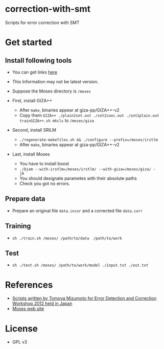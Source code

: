 # correction-with-smt

Scripts for error correction with SMT


# Get started
## Install following tools
- You can get links [here](http://www.statmt.org/)
- This Information may not be latest version.

- Suppose the Moses directory is ``/moses``
- First, install GIZA++
    - After ``make``, binaries appear at giza-pp/GIZA++-v2
    - Copy them ``GIZA++ ./plain2snt.out ./snt2cooc.out ./snt2plain.out trainGIZA++.sh mkcls`` to ``/moses/giza``
- Second, install SRILM
    - ``./regenerate-makefiles.sh && ./configure --prefix=/moses/irstlm ``
    - After ``make``, binaries appear at giza-pp/GIZA++-v2
- Last, install Moses
    - You have to install boost
    - ``./bjam --with-irstlm=/moses/irstlm/ --with-giza=/moses/giza/ -j6``
    - You should designate parametes with their absolute paths
    - Check you got no errors.

## Prepare data
- Prepare an original file ``data.incor`` and a corrected file ``data.corr``

## Training
- ``sh ./train.sh /moses/ /path/to/data  /path/to/work``

## Test
- ``sh ./test.sh /moses/ /path/to/work/model ./input.txt ./out.txt``



# References
- [Scripts written by Tomoya Mizumoto for Error Detection and Correction Workshop 2012 held in Japan](http://code.google.com/p/edcw2012-open/source/browse/?name=NAIST#git%2FNAIST)
- [Moses web site](http://www.statmt.org/moses/)

# License
- GPL v3



